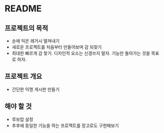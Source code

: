 # README

## 프로젝트의 목적
- 손에 익은 레거시 떨쳐내기
- 새로운 프로젝트를 처음부터 만들어보며 감 되찾기
- 최대한 빠르게 감 찾기. 디자인적 요소는 신경쓰지 말자. 기능만 돌아가는 것을 목표로 하자.

## 프로젝트 개요
- 간단한 익명 게시판 만들기

## 해야 할 것
- 루보캅 설정
- 추후에 동일한 기능을 하는 프로젝트를 장고로도 구현해보기
